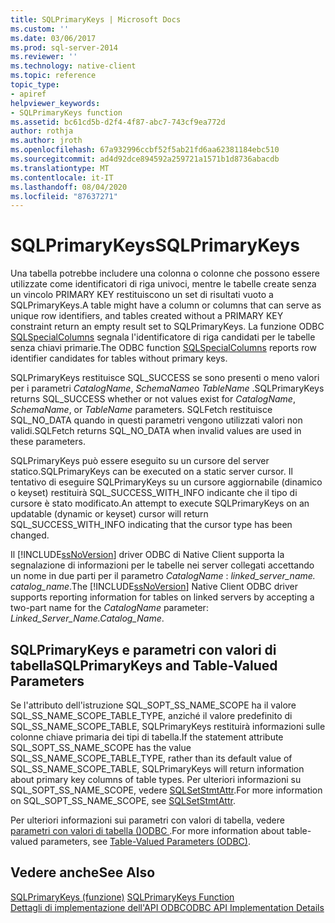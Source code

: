 ```yaml
---
title: SQLPrimaryKeys | Microsoft Docs
ms.custom: ''
ms.date: 03/06/2017
ms.prod: sql-server-2014
ms.reviewer: ''
ms.technology: native-client
ms.topic: reference
topic_type:
- apiref
helpviewer_keywords:
- SQLPrimaryKeys function
ms.assetid: bc61cd5b-d2f4-4f87-abc7-743cf9ea772d
author: rothja
ms.author: jroth
ms.openlocfilehash: 67a932996ccbf52f5ab21fd6aa62381184ebc510
ms.sourcegitcommit: ad4d92dce894592a259721a1571b1d8736abacdb
ms.translationtype: MT
ms.contentlocale: it-IT
ms.lasthandoff: 08/04/2020
ms.locfileid: "87637271"
---
```

# <a name="sqlprimarykeys"></a><span data-ttu-id="bea00-102">SQLPrimaryKeys</span><span class="sxs-lookup"><span data-stu-id="bea00-102">SQLPrimaryKeys</span></span>
  <span data-ttu-id="bea00-103">Una tabella potrebbe includere una colonna o colonne che possono essere utilizzate come identificatori di riga univoci, mentre le tabelle create senza un vincolo PRIMARY KEY restituiscono un set di risultati vuoto a SQLPrimaryKeys.</span><span class="sxs-lookup"><span data-stu-id="bea00-103">A table might have a column or columns that can serve as unique row identifiers, and tables created without a PRIMARY KEY constraint return an empty result set to SQLPrimaryKeys.</span></span> <span data-ttu-id="bea00-104">La funzione ODBC [SQLSpecialColumns](sqlspecialcolumns.md) segnala l'identificatore di riga candidati per le tabelle senza chiavi primarie.</span><span class="sxs-lookup"><span data-stu-id="bea00-104">The ODBC function [SQLSpecialColumns](sqlspecialcolumns.md) reports row identifier candidates for tables without primary keys.</span></span>  
  
 <span data-ttu-id="bea00-105">SQLPrimaryKeys restituisce SQL_SUCCESS se sono presenti o meno valori per i parametri *CatalogName*, *SchemaName*o *TableName* .</span><span class="sxs-lookup"><span data-stu-id="bea00-105">SQLPrimaryKeys returns SQL_SUCCESS whether or not values exist for *CatalogName*, *SchemaName*, or *TableName* parameters.</span></span> <span data-ttu-id="bea00-106">SQLFetch restituisce SQL_NO_DATA quando in questi parametri vengono utilizzati valori non validi.</span><span class="sxs-lookup"><span data-stu-id="bea00-106">SQLFetch returns SQL_NO_DATA when invalid values are used in these parameters.</span></span>  
  
 <span data-ttu-id="bea00-107">SQLPrimaryKeys può essere eseguito su un cursore del server statico.</span><span class="sxs-lookup"><span data-stu-id="bea00-107">SQLPrimaryKeys can be executed on a static server cursor.</span></span> <span data-ttu-id="bea00-108">Il tentativo di eseguire SQLPrimaryKeys su un cursore aggiornabile (dinamico o keyset) restituirà SQL_SUCCESS_WITH_INFO indicante che il tipo di cursore è stato modificato.</span><span class="sxs-lookup"><span data-stu-id="bea00-108">An attempt to execute SQLPrimaryKeys on an updatable (dynamic or keyset) cursor will return SQL_SUCCESS_WITH_INFO indicating that the cursor type has been changed.</span></span>  
  
 <span data-ttu-id="bea00-109">Il [!INCLUDE[ssNoVersion](../../includes/ssnoversion-md.md)] driver ODBC di Native Client supporta la segnalazione di informazioni per le tabelle nei server collegati accettando un nome in due parti per il parametro *CatalogName* : *linked_server_name. catalog_name*.</span><span class="sxs-lookup"><span data-stu-id="bea00-109">The [!INCLUDE[ssNoVersion](../../includes/ssnoversion-md.md)] Native Client ODBC driver supports reporting information for tables on linked servers by accepting a two-part name for the *CatalogName* parameter: *Linked_Server_Name.Catalog_Name*.</span></span>  
  
## <a name="sqlprimarykeys-and-table-valued-parameters"></a><span data-ttu-id="bea00-110">SQLPrimaryKeys e parametri con valori di tabella</span><span class="sxs-lookup"><span data-stu-id="bea00-110">SQLPrimaryKeys and Table-Valued Parameters</span></span>  
 <span data-ttu-id="bea00-111">Se l'attributo dell'istruzione SQL_SOPT_SS_NAME_SCOPE ha il valore SQL_SS_NAME_SCOPE_TABLE_TYPE, anziché il valore predefinito di SQL_SS_NAME_SCOPE_TABLE, SQLPrimaryKeys restituirà informazioni sulle colonne chiave primaria dei tipi di tabella.</span><span class="sxs-lookup"><span data-stu-id="bea00-111">If the statement attribute SQL_SOPT_SS_NAME_SCOPE has the value SQL_SS_NAME_SCOPE_TABLE_TYPE, rather than its default value of SQL_SS_NAME_SCOPE_TABLE, SQLPrimaryKeys will return information about primary key columns of table types.</span></span> <span data-ttu-id="bea00-112">Per ulteriori informazioni su SQL_SOPT_SS_NAME_SCOPE, vedere [SQLSetStmtAttr](sqlsetstmtattr.md).</span><span class="sxs-lookup"><span data-stu-id="bea00-112">For more information on SQL_SOPT_SS_NAME_SCOPE, see [SQLSetStmtAttr](sqlsetstmtattr.md).</span></span>  
  
 <span data-ttu-id="bea00-113">Per ulteriori informazioni sui parametri con valori di tabella, vedere [parametri con valori di tabella &#40;&#41;ODBC ](../native-client-odbc-table-valued-parameters/table-valued-parameters-odbc.md).</span><span class="sxs-lookup"><span data-stu-id="bea00-113">For more information about table-valued parameters, see [Table-Valued Parameters &#40;ODBC&#41;](../native-client-odbc-table-valued-parameters/table-valued-parameters-odbc.md).</span></span>  
  
## <a name="see-also"></a><span data-ttu-id="bea00-114">Vedere anche</span><span class="sxs-lookup"><span data-stu-id="bea00-114">See Also</span></span>  
 <span data-ttu-id="bea00-115">[SQLPrimaryKeys (funzione)](https://go.microsoft.com/fwlink/?LinkId=59361) </span><span class="sxs-lookup"><span data-stu-id="bea00-115">[SQLPrimaryKeys Function](https://go.microsoft.com/fwlink/?LinkId=59361) </span></span>  
 [<span data-ttu-id="bea00-116">Dettagli di implementazione dell'API ODBC</span><span class="sxs-lookup"><span data-stu-id="bea00-116">ODBC API Implementation Details</span></span>](odbc-api-implementation-details.md)  
  
  

